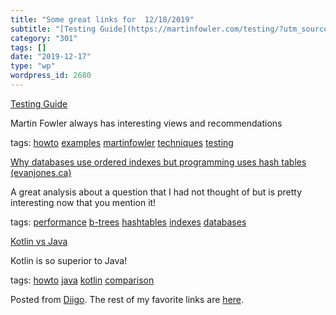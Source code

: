 ```yaml
---
title: "Some great links for  12/18/2019"
subtitle: "[Testing Guide](https://martinfowler.com/testing/?utm_source=Software+Weekly&utm_campaign=6c04d3499a..."
category: "301"
tags: []
date: "2019-12-17"
type: "wp"
wordpress_id: 2680
---
```

[Testing Guide](https://martinfowler.com/testing/?utm_source=Software+Weekly&utm_campaign=6c04d3499a-EMAIL_CAMPAIGN_12_03_2018_16_23_COPY_01&utm_medium=email&utm_term=0_846fac531b-6c04d3499a-183168357) 

Martin Fowler always has interesting views and recommendations 

 tags: [howto](https://www.diigo.com/user/pitosalas/howto) [examples](https://www.diigo.com/user/pitosalas/examples) [martinfowler](https://www.diigo.com/user/pitosalas/martinfowler) [techniques](https://www.diigo.com/user/pitosalas/techniques) [testing](https://www.diigo.com/user/pitosalas/testing)

 [Why databases use ordered indexes but programming uses hash tables (evanjones.ca)](https://www.evanjones.ca/ordered-vs-unordered-indexes.html?utm_source=Software+Weekly&utm_campaign=6c04d3499a-EMAIL_CAMPAIGN_12_03_2018_16_23_COPY_01&utm_medium=email&utm_term=0_846fac531b-6c04d3499a-183168357) 

A great analysis about a question that I had not thought of but is pretty interesting now that you mention it!

 tags: [performance](https://www.diigo.com/user/pitosalas/performance) [b-trees](https://www.diigo.com/user/pitosalas/b-trees) [hashtables](https://www.diigo.com/user/pitosalas/hashtables) [indexes](https://www.diigo.com/user/pitosalas/indexes) [databases](https://www.diigo.com/user/pitosalas/databases)

 [Kotlin vs Java](https://www.kotlinvsjava.com) 

Kotlin is so superior to Java!

 tags: [howto](https://www.diigo.com/user/pitosalas/howto) [java](https://www.diigo.com/user/pitosalas/java) [kotlin](https://www.diigo.com/user/pitosalas/kotlin) [comparison](https://www.diigo.com/user/pitosalas/comparison)

Posted from [Diigo](https://www.diigo.com). The rest of my favorite links are [here](https://www.diigo.com/user/pitosalas).